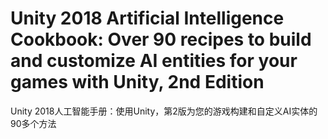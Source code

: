 # Unity 2018 Artificial Intelligence Cookbook: Over 90 recipes to build and customize AI entities for your games with Unity, 2nd Edition
Unity 2018人工智能手册：使用Unity，第2版为您的游戏构建和自定义AI实体的90多个方法